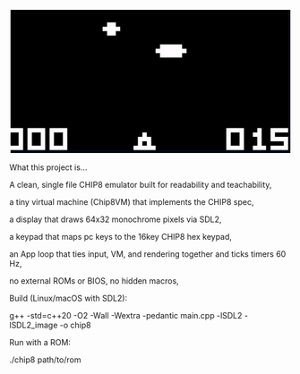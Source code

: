 <p align="center">
  <img src="./chip8-ufo-demo.gif" alt="CHIP-8 UFO Demo" width="500"/>
</p>

What this project is...

A clean, single file CHIP8 emulator built for readability and teachability,

a tiny virtual machine (Chip8VM) that implements the CHIP8 spec,

a display that draws 64x32 monochrome pixels via SDL2,

a keypad that maps pc keys to the 16key CHIP8 hex keypad,

an App loop that ties input, VM, and rendering together and ticks timers 60 Hz,

no external ROMs or BIOS, no hidden macros,

Build (Linux/macOS with SDL2):

g++ -std=c++20 -O2 -Wall -Wextra -pedantic main.cpp -lSDL2 -lSDL2_image -o chip8

Run with a ROM:

./chip8 path/to/rom


 
